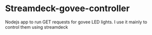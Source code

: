 # Streamdeck-govee-controller
Nodejs app to run GET requests for govee LED lights. I use it mainly to control them using streamdeck
